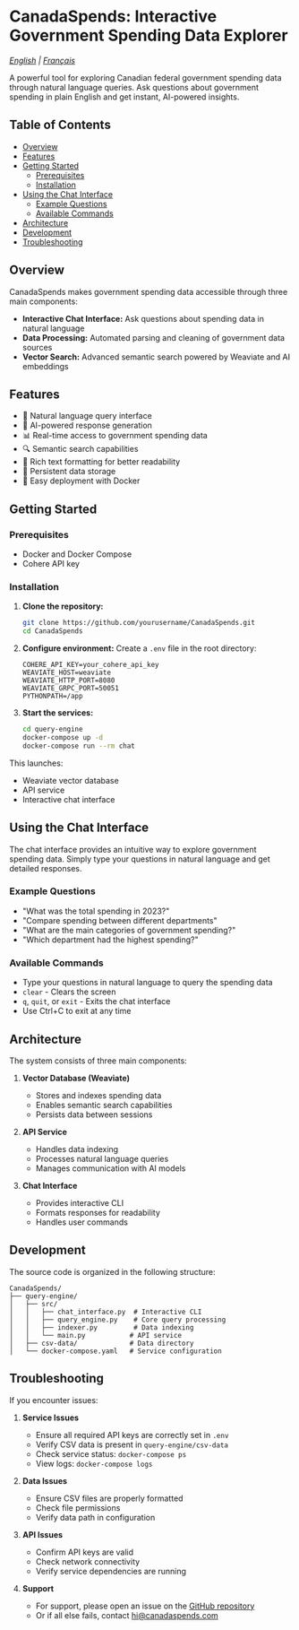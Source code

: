 # CanadaSpends: Interactive Government Spending Data Explorer

*[English](README.en.md) | [Français](README.fr.md)*

A powerful tool for exploring Canadian federal government spending data through natural language queries. Ask questions about government spending in plain English and get instant, AI-powered insights.

## Table of Contents
- [Overview](#overview)
- [Features](#features)
- [Getting Started](#getting-started)
  - [Prerequisites](#prerequisites)
  - [Installation](#installation)
- [Using the Chat Interface](#using-the-chat-interface)
  - [Example Questions](#example-questions)
  - [Available Commands](#available-commands)
- [Architecture](#architecture)
- [Development](#development)
- [Troubleshooting](#troubleshooting)

## Overview

CanadaSpends makes government spending data accessible through three main components:
- **Interactive Chat Interface:** Ask questions about spending data in natural language
- **Data Processing:** Automated parsing and cleaning of government data sources
- **Vector Search:** Advanced semantic search powered by Weaviate and AI embeddings

## Features

- 💬 Natural language query interface
- 🤖 AI-powered response generation
- 📊 Real-time access to government spending data
- 🔍 Semantic search capabilities
- 🎨 Rich text formatting for better readability
- 🔄 Persistent data storage
- 🐳 Easy deployment with Docker

## Getting Started

### Prerequisites

- Docker and Docker Compose
- Cohere API key

### Installation

1. **Clone the repository:**
   ```bash
   git clone https://github.com/yourusername/CanadaSpends.git
   cd CanadaSpends
   ```

2. **Configure environment:**
   Create a `.env` file in the root directory:
   ```env
   COHERE_API_KEY=your_cohere_api_key
   WEAVIATE_HOST=weaviate
   WEAVIATE_HTTP_PORT=8080
   WEAVIATE_GRPC_PORT=50051
   PYTHONPATH=/app
   ```

3. **Start the services:**
   ```bash
   cd query-engine
   docker-compose up -d
   docker-compose run --rm chat
   ```

This launches:
- Weaviate vector database
- API service
- Interactive chat interface

## Using the Chat Interface

The chat interface provides an intuitive way to explore government spending data. Simply type your questions in natural language and get detailed responses.

### Example Questions

- "What was the total spending in 2023?"
- "Compare spending between different departments"
- "What are the main categories of government spending?"
- "Which department had the highest spending?"

### Available Commands

- Type your questions in natural language to query the spending data
- `clear` - Clears the screen
- `q`, `quit`, or `exit` - Exits the chat interface
- Use Ctrl+C to exit at any time

## Architecture

The system consists of three main components:

1. **Vector Database (Weaviate)**
   - Stores and indexes spending data
   - Enables semantic search capabilities
   - Persists data between sessions

2. **API Service**
   - Handles data indexing
   - Processes natural language queries
   - Manages communication with AI models

3. **Chat Interface**
   - Provides interactive CLI
   - Formats responses for readability
   - Handles user commands

## Development

The source code is organized in the following structure:

```
CanadaSpends/
├── query-engine/
│   ├── src/
│   │   ├── chat_interface.py  # Interactive CLI
│   │   ├── query_engine.py    # Core query processing
│   │   ├── indexer.py         # Data indexing
│   │   └── main.py           # API service
│   ├── csv-data/             # Data directory
│   └── docker-compose.yaml   # Service configuration
```

## Troubleshooting

If you encounter issues:

1. **Service Issues**
   - Ensure all required API keys are correctly set in `.env`
   - Verify CSV data is present in `query-engine/csv-data`
   - Check service status: `docker-compose ps`
   - View logs: `docker-compose logs`

2. **Data Issues**
   - Ensure CSV files are properly formatted
   - Check file permissions
   - Verify data path in configuration

3. **API Issues**
   - Confirm API keys are valid
   - Check network connectivity
   - Verify service dependencies are running

4. **Support**
    - For support, please open an issue on the [GitHub repository](https://github.com/yourusername/CanadaSpends/issues)
    - Or if all else fails, contact [hi@canadaspends.com](mailto:hi@canadaspends.com)
